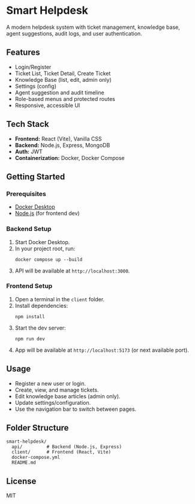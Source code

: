 # Smart Helpdesk

A modern helpdesk system with ticket management, knowledge base, agent suggestions, audit logs, and user authentication.

## Features
- Login/Register
- Ticket List, Ticket Detail, Create Ticket
- Knowledge Base (list, edit, admin only)
- Settings (config)
- Agent suggestion and audit timeline
- Role-based menus and protected routes
- Responsive, accessible UI

## Tech Stack
- **Frontend:** React (Vite), Vanilla CSS
- **Backend:** Node.js, Express, MongoDB
- **Auth:** JWT
- **Containerization:** Docker, Docker Compose

## Getting Started

### Prerequisites
- [Docker Desktop](https://www.docker.com/products/docker-desktop)
- [Node.js](https://nodejs.org/) (for frontend dev)

### Backend Setup
1. Start Docker Desktop.
2. In your project root, run:
   ```
   docker compose up --build
   ```
3. API will be available at `http://localhost:3000`.

### Frontend Setup
1. Open a terminal in the `client` folder.
2. Install dependencies:
   ```
   npm install
   ```
3. Start the dev server:
   ```
   npm run dev
   ```
4. App will be available at `http://localhost:5173` (or next available port).

## Usage
- Register a new user or login.
- Create, view, and manage tickets.
- Edit knowledge base articles (admin only).
- Update settings/configuration.
- Use the navigation bar to switch between pages.

## Folder Structure
```
smart-helpdesk/
  api/         # Backend (Node.js, Express)
  client/      # Frontend (React, Vite)
  docker-compose.yml
  README.md
```

## License
MIT
